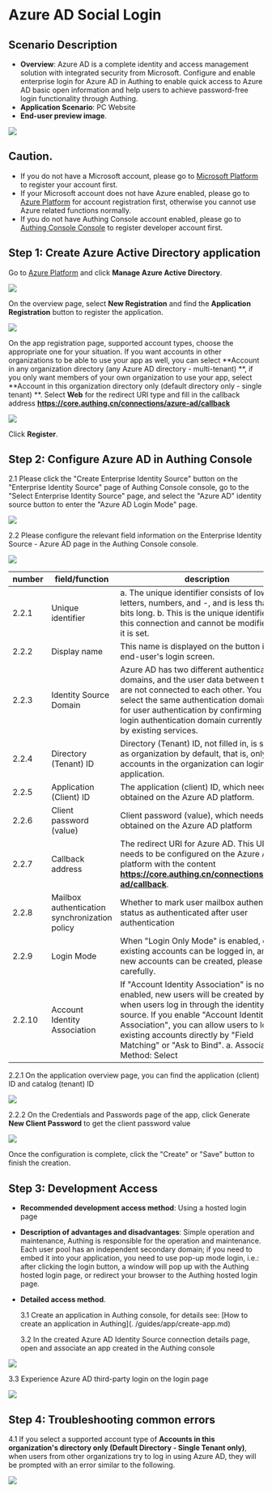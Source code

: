 # Azure AD Social Login

<LastUpdated/>

## Scenario Description

- **Overview**: Azure AD is a complete identity and access management solution with integrated security from Microsoft. Configure and enable enterprise login for Azure AD in Authing to enable quick access to Azure AD basic open information and help users to achieve password-free login functionality through Authing.
- **Application Scenario**: PC Website
- **End-user preview image**.

<img src=". /images/00.png" >

## Caution.

- If you do not have a Microsoft account, please go to [Microsoft Platform](https://signup.live.com/signup) to register your account first.
- If your Microsoft account does not have Azure enabled, please go to [Azure Platform](https://signup.azure.com/) for account registration first, otherwise you cannot use Azure related functions normally.
- If you do not have Authing Console account enabled, please go to [Authing Console Console](https://authing.cn/) to register developer account first.

## Step 1: Create Azure Active Directory application

Go to [Azure Platform](https://portal.azure.com/#home) and click **Manage Azure Active Directory**.

<img src=". /images/01.png" >

On the overview page, select **New Registration** and find the **Application Registration** button to register the application.

<img src=". /images/02.png" >

On the app registration page, supported account types, choose the appropriate one for your situation. If you want accounts in other organizations to be able to use your app as well, you can select **Account in any organization directory (any Azure AD directory - multi-tenant) **, if you only want members of your own organization to use your app, select **Account in this organization directory only (default directory only - single tenant) **. Select **Web** for the redirect URI type and fill in the callback address **https://core.authing.cn/connections/azure-ad/callback**

<img src=". /images/03.png" >

Click **Register**.

## Step 2: Configure Azure AD in Authing Console

2.1 Please click the "Create Enterprise Identity Source" button on the "Enterprise Identity Source" page of Authing Console console, go to the "Select Enterprise Identity Source" page, and select the "Azure AD" identity source button to enter the "Azure AD Login Mode" page.

<img src=". /images/07.png" >

2.2 Please configure the relevant field information on the Enterprise Identity Source - Azure AD page in the Authing Console console.

<img src=". /images/10.png" >

| number | field/function                                | description                                                                                                                                                                                                                                                                                                         |
| ------ | --------------------------------------------- | ------------------------------------------------------------------------------------------------------------------------------------------------------------------------------------------------------------------------------------------------------------------------------------------------------------------- |
| 2.2.1  | Unique identifier                             | a. The unique identifier consists of lowercase letters, numbers, and -, and is less than 32 bits long. b. This is the unique identifier for this connection and cannot be modified after it is set.                                                                                                                 | 2.2.2 |
| 2.2.2  | Display name                                  | This name is displayed on the button in the end-user's login screen.                                                                                                                                                                                                                                                | This is a unique identifier for this connection. |
| 2.2.3  | Identity Source Domain                        | Azure AD has two different authentication domains, and the user data between them are not connected to each other. You can select the same authentication domain here for user authentication by confirming the login authentication domain currently used by existing services.                                    | 2.2.4 |
| 2.2.4  | Directory (Tenant) ID                         | Directory (Tenant) ID, not filled in, is selected as organization by default, that is, only accounts in the organization can login in the application.                                                                                                                                                              | The |
| 2.2.5  | Application (Client) ID                       | The application (client) ID, which needs to be obtained on the Azure AD platform.                                                                                                                                                                                                                                   | The application (client) ID needs to be obtained on the Azure AD platform. |
| 2.2.6  | Client password (value)                       | Client password (value), which needs to be obtained on the Azure AD platform                                                                                                                                                                                                                                        | 2.2.7 | Client password (value), which needs to be obtained on the Azure AD platform. |
| 2.2.7  | Callback address                              | The redirect URI for Azure AD. This URL needs to be configured on the Azure AD platform with the content **https://core.authing.cn/connections/azure-ad/callback**.                                                                                                                                                 | This URL needs to be configured to the Azure AD platform. |
| 2.2.8  | Mailbox authentication synchronization policy | Whether to mark user mailbox authentication status as authenticated after user authentication                                                                                                                                                                                                                       |
| 2.2.9  | Login Mode                                    | When "Login Only Mode" is enabled, only existing accounts can be logged in, and no new accounts can be created, please choose carefully.                                                                                                                                                                            | Please choose carefully. |
| 2.2.10 | Account Identity Association                  | If "Account Identity Association" is not enabled, new users will be created by default when users log in through the identity source. If you enable "Account Identity Association", you can allow users to log in to existing accounts directly by "Field Matching" or "Ask to Bind". a. Association Method: Select |

2.2.1 On the application overview page, you can find the application (client) ID and catalog (tenant) ID

<img src=". /images/04.png" >

2.2.2 On the Credentials and Passwords page of the app, click Generate **New Client Password** to get the client password value

<img src=". /images/05.png" >

Once the configuration is complete, click the "Create" or "Save" button to finish the creation.

## Step 3: Development Access

- **Recommended development access method**: Using a hosted login page

- **Description of advantages and disadvantages**: Simple operation and maintenance, Authing is responsible for the operation and maintenance. Each user pool has an independent secondary domain; if you need to embed it into your application, you need to use pop-up mode login, i.e.: after clicking the login button, a window will pop up with the Authing hosted login page, or redirect your browser to the Authing hosted login page.

- **Detailed access method**.

  3.1 Create an application in Authing console, for details see: [How to create an application in Authing](. /guides/app/create-app.md)

  3.2 In the created Azure AD Identity Source connection details page, open and associate an app created in the Authing console

<img src=". /images/08.png" >

3.3 Experience Azure AD third-party login on the login page

<img src=". /images/09.png" >

## Step 4: Troubleshooting common errors

4.1 If you select a supported account type of **Accounts in this organization's directory only (Default Directory - Single Tenant only)**, when users from other organizations try to log in using Azure AD, they will be prompted with an error similar to the following.

<img src=". /images/11.png" >
